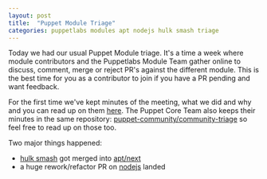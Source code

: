 ```yaml
---
layout: post
title:  "Puppet Module Triage"
categories: puppetlabs modules apt nodejs hulk smash triage
---
```


Today we had our usual Puppet Module triage. It's a time a week where
module contributors and the Puppetlabs Module Team gather online to
discuss, comment, merge or reject PR's against the different module.
This is the best time for you as a contributor to join if you have a PR
pending and want feedback.

For the first time we've kept minutes of the meeting, what we did and
why and you can read up on them
[here](https://github.com/puppet-community/community-triage/blob/master/modules/notes/2015-02-19.md).
The Puppet Core Team also keeps their minutes in the same repository:
[puppet-community/community-triage](https://github.com/puppet-community/community-triage)
so feel free to read up on those too.

Two major things happened:

-   [hulk smash](https://github.com/puppetlabs/puppetlabs-apt/pull/424)
    got merged into
    [apt/next](https://github.com/puppetlabs/puppetlabs-apt/tree/next)
-   a huge rework/refactor PR on
    [nodejs](https://github.com/puppetlabs/puppetlabs-nodejs/pull/103#issuecomment-75107863)
    landed
